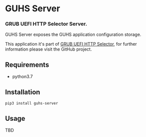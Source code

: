 # GUHS Server

### GRUB UEFI HTTP Selector Server.
GUHS Server exposes the GUHS application configuration storage.

This application it's part of [GRUB UEFI HTTP Selector](https://github.com/jamofer/grub-uefi-http-selector), for
further information please visit the GitHub project.

## Requirements
* python3.7

## Installation
```shell
pip3 install guhs-server
```

## Usage
TBD
